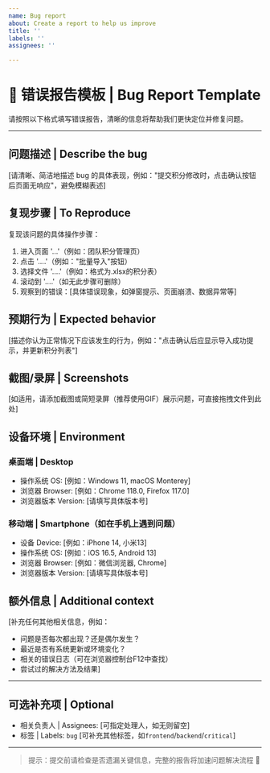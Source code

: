 ```yaml
---
name: Bug report
about: Create a report to help us improve
title: ''
labels: ''
assignees: ''

---
```


# 🐛 错误报告模板 | Bug Report Template

请按照以下格式填写错误报告，清晰的信息将帮助我们更快定位并修复问题。

---

## 问题描述 | Describe the bug
[请清晰、简洁地描述 bug 的具体表现，例如："提交积分修改时，点击确认按钮后页面无响应"，避免模糊表述]

## 复现步骤 | To Reproduce
复现该问题的具体操作步骤：
1. 进入页面 '...'（例如：团队积分管理页）
2. 点击 '....'（例如："批量导入"按钮）
3. 选择文件 '....'（例如：格式为.xlsx的积分表）
4. 滚动到 '....'（如无此步骤可删除）
5. 观察到的错误：[具体错误现象，如弹窗提示、页面崩溃、数据异常等]

## 预期行为 | Expected behavior
[描述你认为正常情况下应该发生的行为，例如："点击确认后应显示导入成功提示，并更新积分列表"]

## 截图/录屏 | Screenshots
[如适用，请添加截图或简短录屏（推荐使用GIF）展示问题，可直接拖拽文件到此处]

## 设备环境 | Environment
### 桌面端 | Desktop
 - 操作系统 OS: [例如：Windows 11, macOS Monterey]
 - 浏览器 Browser: [例如：Chrome 118.0, Firefox 117.0]
 - 浏览器版本 Version: [请填写具体版本号]

### 移动端 | Smartphone（如在手机上遇到问题）
 - 设备 Device: [例如：iPhone 14, 小米13]
 - 操作系统 OS: [例如：iOS 16.5, Android 13]
 - 浏览器 Browser: [例如：微信浏览器, Chrome]
 - 浏览器版本 Version: [请填写具体版本号]

## 额外信息 | Additional context
[补充任何其他相关信息，例如：
- 问题是否每次都出现？还是偶尔发生？
- 最近是否有系统更新或环境变化？
- 相关的错误日志（可在浏览器控制台F12中查找）
- 尝试过的解决方法及结果]

---

## 可选补充项 | Optional
- 相关负责人 | Assignees: [可指定处理人，如无则留空]
- 标签 | Labels: `bug` [可补充其他标签，如`frontend`/`backend`/`critical`]

---

> 提示：提交前请检查是否遗漏关键信息，完整的报告将加速问题解决流程 🌟
